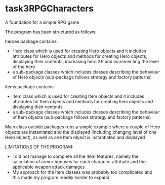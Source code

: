 # task3RPGCharacters
A foundation for a simple RPG game

The program has been structured as follows:

heroes package contains:
- Hero class which is used for creating Hero objects and it includes attributes for Hero objects and methods for creating Hero objects, displaying their contents, increasing hero XP and incrementing the level of the hero
- a sub-package classes which includes classes describing the behaviour of Hero objects (sub-package follows strategy and factory patterns)

items package contains:
- Item class which is used for creating Item objects and it includes attributes for Item objects and methods for creating Item objects and displaying their contents
- a sub-package classes which includes classes describing the behaviour of Item objects (sub-package follows strategy and factory patterns)

Main class outside packages runs a simple example where a couple of Hero objects are instantiated and the displayed (including changing level of one Hero object),
as well as one Item object is instantiated and displayed

LIMITATIONS OF THE PROGRAM:

- I did not manage to complete all the Item features, namely the calculation of armor bonuses for each character attribute and the applicable weapon attack damages
- My approach for the Item classes was probably too complicated and this made my program readily harder to expand
